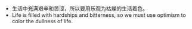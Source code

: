 - 生活中充满艰辛和苦涩，所以要用乐观为枯燥的生活着色。 
- Life is filled with hardships and bitterness, so we must use optimism to color the dullness of life.

<!---
songjie55/songjie55 is a ✨ special ✨ repository because its `README.md` (this file) appears on your GitHub profile.
You can click the Preview link to take a look at your changes.
--->
